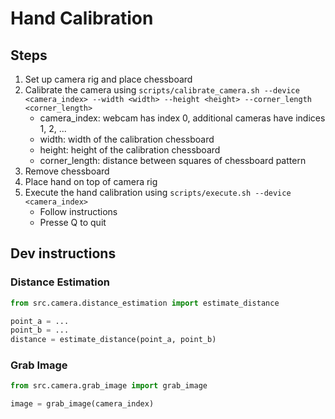 # Hand Calibration

## Steps
1. Set up camera rig and place chessboard
2. Calibrate the camera using `scripts/calibrate_camera.sh --device <camera_index> --width <width> --height <height> --corner_length <corner_length>`
   * camera_index: webcam has index 0, additional cameras have indices 1, 2, ...
   * width: width of the calibration chessboard
   * height: height of the calibration chessboard
   * corner_length: distance between squares of chessboard pattern
3. Remove chessboard
5. Place hand on top of camera rig
4. Execute the hand calibration using `scripts/execute.sh --device <camera_index>` 
   * Follow instructions
   * Presse Q to quit

## Dev instructions
### Distance Estimation

``` python
from src.camera.distance_estimation import estimate_distance 

point_a = ...
point_b = ...
distance = estimate_distance(point_a, point_b)
```

### Grab Image
``` python
from src.camera.grab_image import grab_image 

image = grab_image(camera_index)
```